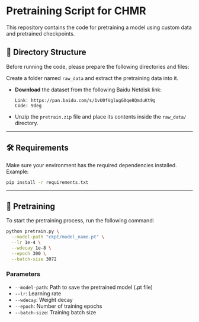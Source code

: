 
# Pretraining Script for CHMR

This repository contains the code for pretraining a model using custom data and pretrained checkpoints.

## 📁 Directory Structure

Before running the code, please prepare the following directories and files:

Create a folder named `raw_data` and extract the pretraining data into it.

* **Download** the dataset from the following Baidu Netdisk link:

  ```
  Link: https://pan.baidu.com/s/1vU0fVglugG0qe8QmduKt9g
  Code: 9deg
  ```

* Unzip the `pretrain.zip` file and place its contents inside the `raw_data/` directory.
  
---

## 🛠 Requirements

Make sure your environment has the required dependencies installed. Example:

```bash
pip install -r requirements.txt
```

---

## 🚀 Pretraining

To start the pretraining process, run the following command:

```bash
python pretrain.py \
  --model-path "ckpt/model_name.pt" \
  --lr 1e-4 \
  --wdecay 1e-8 \
  --epoch 300 \
  --batch-size 3072
```

### Parameters

* `--model-path`: Path to save the pretrained model (.pt file)
* `--lr`: Learning rate
* `--wdecay`: Weight decay
* `--epoch`: Number of training epochs
* `--batch-size`: Training batch size


